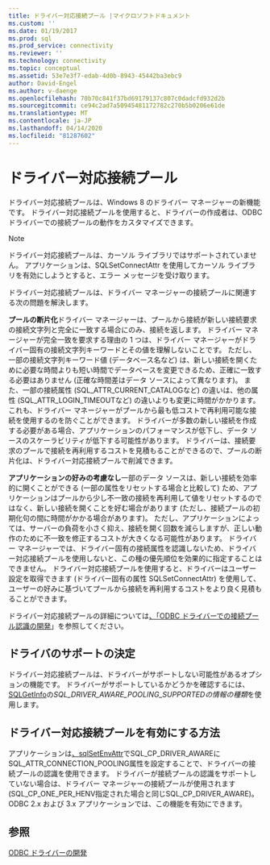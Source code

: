 ```yaml
---
title: ドライバー対応接続プール |マイクロソフトドキュメント
ms.custom: ''
ms.date: 01/19/2017
ms.prod: sql
ms.prod_service: connectivity
ms.reviewer: ''
ms.technology: connectivity
ms.topic: conceptual
ms.assetid: 53e7e3f7-edab-4d0b-8943-45442ba3ebc9
author: David-Engel
ms.author: v-daenge
ms.openlocfilehash: 70b70c841f37bd69179137c807c0dadcfd932d2b
ms.sourcegitcommit: ce94c2ad7a50945481172782c270b5b0206e61de
ms.translationtype: MT
ms.contentlocale: ja-JP
ms.lasthandoff: 04/14/2020
ms.locfileid: "81287602"
---
```

# <a name="driver-aware-connection-pooling"></a>ドライバー対応接続プール
ドライバー対応接続プールは、Windows 8 のドライバー マネージャーの新機能です。 ドライバー対応接続プールを使用すると、ドライバーの作成者は、ODBC ドライバーでの接続プールの動作をカスタマイズできます。  
  
> [!NOTE]  
>  ドライバー対応接続プールは、カーソル ライブラリではサポートされていません。 アプリケーションは、SQLSetConnectAttr を使用してカーソル ライブラリを有効にしようとすると、エラー メッセージを受け取ります。  
  
 ドライバー対応接続プールは、ドライバー マネージャーの接続プールに関連する次の問題を解決します。  
  
 **プールの断片化**ドライバー マネージャーは、プールから接続が新しい接続要求の接続文字列と完全に一致する場合にのみ、接続を返します。  ドライバー マネージャーが完全一致を要求する理由の 1 つは、ドライバー マネージャーがドライバー固有の接続文字列キーワードとその値を理解しないことです。  ただし、一部の接続文字列キーワード値 (データベース名など) は、新しい接続を開くために必要な時間よりも短い時間でデータベースを変更できるため、正確に一致する必要はありません (正確な時間差はデータ ソースによって異なります)。 また、一部の接続属性 (SQL_ATTR_CURRENT_CATALOGなど) の違いは、他の属性 (SQL_ATTR_LOGIN_TIMEOUTなど) の違いよりも変更に時間がかかります。 これも、ドライバー マネージャーがプールから最も低コストで再利用可能な接続を使用するのを防ぐことができます。 ドライバーが多数の新しい接続を作成する必要がある場合、アプリケーションのパフォーマンスが低下し、データ ソースのスケーラビリティが低下する可能性があります。 ドライバーは、接続要求のプールで接続を再利用するコストを見積もることができるので、プールの断片化は、ドライバー対応接続プールで削減できます。  
  
 **アプリケーションの好みの考慮なし**一部のデータ ソースは、新しい接続を効率的に開くことができる (一部の属性をリセットする場合と比較して) ため、アプリケーションはプールから少し不一致の接続を再利用して値をリセットするのではなく、新しい接続を開くことを好む場合があります (ただし、接続プールの初期化句の間に時間がかかる場合があります)。 ただし、アプリケーションによっては、サーバーの負荷を小さく抑え、接続を開く回数を減らしますが、正しい動作のために不一致を修正するコストが大きくなる可能性があります。 ドライバー マネージャーでは、ドライバー固有の接続属性を認識しないため、ドライバー対応接続プールを使用しないと、この種の優先順位を効果的に指定することはできません。 ドライバー対応接続プールを使用すると、ドライバーはユーザー設定を取得できます (ドライバー固有の属性 SQLSetConnectAttr) を使用して、ユーザーの好みに基づいてプールから接続を再利用するコストをより良く見積もることができます。  
  
 ドライバー対応接続プールの詳細については[、「ODBC ドライバーでの接続プール認識の開発](../../../odbc/reference/develop-driver/developing-connection-pool-awareness-in-an-odbc-driver.md)」を参照してください。  
  
## <a name="determining-driver-support"></a>ドライバのサポートの決定  
 ドライバー対応接続プールは、ドライバーがサポートしない可能性があるオプションの機能です。 ドライバーがサポートしているかどうかを確認するには、 [SQLGetInfo](../../../odbc/reference/syntax/sqlgetinfo-function.md)の*SQL_DRIVER_AWARE_POOLING_SUPPORTEDの情報の種類*を使用します。  
  
## <a name="how-to-enable-driver-aware-connection-pooling"></a>ドライバー対応接続プールを有効にする方法  
 アプリケーションは[、sqlSetEnvAttr](../../../odbc/reference/syntax/sqlsetenvattr-function.md)でSQL_CP_DRIVER_AWAREにSQL_ATTR_CONNECTION_POOLING属性を設定することで、ドライバーの接続プールの認識を使用できます。 ドライバーが接続プールの認識をサポートしていない場合は、ドライバー マネージャーの接続プールが使用されます (SQL_CP_ONE_PER_HENV指定された場合と同じSQL_CP_DRIVER_AWARE)。 ODBC 2.x および 3.x アプリケーションでは、この機能を有効にできます。  
  
## <a name="see-also"></a>参照  
 [ODBC ドライバーの開発](../../../odbc/reference/develop-driver/developing-an-odbc-driver.md)
